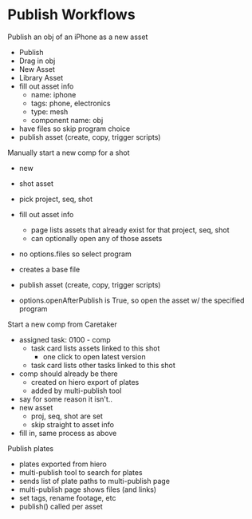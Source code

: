 Publish Workflows
=======================



Publish an obj of an iPhone as a new asset
- Publish
- Drag in obj
- New Asset
- Library Asset
- fill out asset info
	- name: iphone
	- tags: phone, electronics
	- type: mesh
	- component name: obj
- have files so skip program choice
- publish asset (create, copy, trigger scripts)



Manually start a new comp for a shot
- new
- shot asset
- pick project, seq, shot
- fill out asset info
	- page lists assets that already exist for that project, seq, shot
	- can optionally open any of those assets

- no options.files so select program
- creates a base file
- publish asset (create, copy, trigger scripts)
- options.openAfterPublish is True, so open the asset w/ the specified program



Start a new comp from Caretaker
- assigned task: 0100 - comp
	- task card lists assets linked to this shot
		- one click to open latest version
	- task card lists other tasks linked to this shot
- comp should already be there
	- created on hiero export of plates
	- added by multi-publish tool
- say for some reason it isn't..
- new asset
	- proj, seq, shot are set
	- skip straight to asset info
- fill in, same process as above



Publish plates
- plates exported from hiero
- multi-publish tool to search for plates
- sends list of plate paths to multi-publish page
- multi-publish page shows files (and links)
- set tags, rename footage, etc
- publish() called per asset